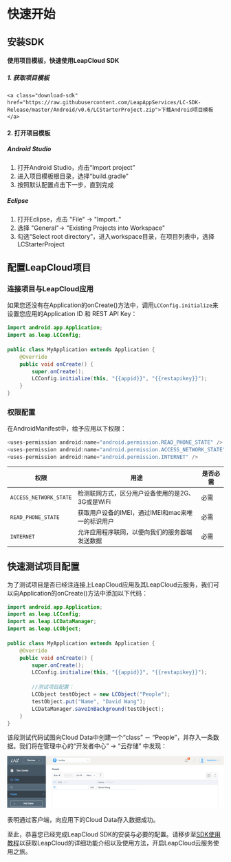 # 快速开始

##	安装SDK

####	使用项目模板，快速使用LeapCloud SDK

#####	1.	获取项目模板

	<a class="download-sdk" href="https://raw.githubusercontent.com/LeapAppServices/LC-SDK-Release/master/Android/v0.6/LCStarterProject.zip">下载Android项目模板</a>
	
####	2.	打开项目模板

#####	Android Studio 

1. 	打开Android Studio，点击“Import project”
2. 	进入项目模板根目录，选择“build.gradle”
3. 	按照默认配置点击下一步，直到完成 

#####	Eclipse
	
1.	打开Eclipse，点击 "File" -> "Import.." 
2. 	选择 "General"-> "Existing Projects into Workspace"
3. 	勾选“Select root directory”，进入workspace目录，在项目列表中，选择LCStarterProject

##	配置LeapCloud项目

###	连接项目与LeapCloud应用
	
如果您还没有在Application的onCreate()方法中，调用`LCConfig.initialize`来设置您应用的Application ID 和 REST API Key：
	
```java
import android.app.Application;
import as.leap.LCConfig;

public class MyApplication extends Application {
    @Override
    public void onCreate() {
        super.onCreate();
        LCConfig.initialize(this, "{{appid}}", "{{restapikey}}");
    }
}
```
	
###	权限配置

在AndroidManifest中，给予应用以下权限：
	
```java
<uses-permission android:name="android.permission.READ_PHONE_STATE" />
<uses-permission android:name="android.permission.ACCESS_NETWORK_STATE" />
<uses-permission android:name="android.permission.INTERNET" />
```

权限|用途|是否必需
---|---|---
`ACCESS_NETWORK_STATE`|		检测联网方式，区分用户设备使用的是2G、3G或是WiFi| 必需
`READ_PHONE_STATE`| 	获取用户设备的IMEI，通过IMEI和mac来唯一的标识用户| 必需
`INTERNET`| 	允许应用程序联网，以便向我们的服务器端发送数据| 必需

##	快速测试项目配置

为了测试项目是否已经注连接上LeapCloud应用及其LeapCloud云服务，我们可以向Application的onCreate()方法中添加以下代码：

```java
import android.app.Application;
import as.leap.LCConfig;
import as.leap.LCDataManager;
import as.leap.LCObject;

public class MyApplication extends Application {
    @Override
    public void onCreate() {
        super.onCreate();
        LCConfig.initialize(this, "{{appid}}", "{{restapikey}}");
        
        //测试项目配置：
        LCObject testObject = new LCObject("People");
        testObject.put("Name", "David Wang");
        LCDataManager.saveInBackground(testObject);
    }
}
```

该段测试代码试图向Cloud Data中创建一个“class” － “People”，并存入一条数据。我们将在管理中心的“开发者中心” -> “云存储” 中发现：

![imgSDKQSTestAddObj](../../../images/imgSDKQSTestAddObj.png)

表明通过客户端，向应用下的Cloud Data存入数据成功。

至此，恭喜您已经完成LeapCloud SDK的安装与必要的配置。请移步至[SDK使用教程](LC_DOCS_LINK_PLACEHOLDER_SDK_TUTORIALS_IOS)以获取LeapCloud的详细功能介绍以及使用方法，开启LeapCloud云服务使用之旅。
